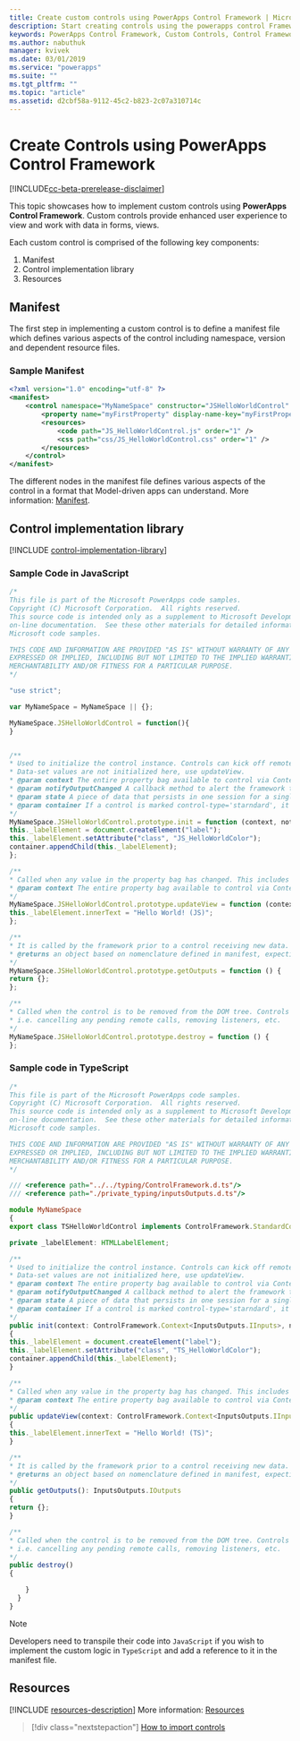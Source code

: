```yaml
---
title: Create custom controls using PowerApps Control Framework | Microsoft Docs
description: Start creating controls using the powerapps control Framework
keywords: PowerApps Control Framework, Custom Controls, Control Framework
ms.author: nabuthuk
manager: kvivek
ms.date: 03/01/2019
ms.service: "powerapps"
ms.suite: ""
ms.tgt_pltfrm: ""
ms.topic: "article"
ms.assetid: d2cbf58a-9112-45c2-b823-2c07a310714c
---
```


# Create Controls using PowerApps Control Framework

[!INCLUDE[cc-beta-prerelease-disclaimer](../../includes/cc-beta-prerelease-disclaimer.md)]

This topic showcases how to implement custom controls using **PowerApps Control Framework**. Custom controls provide enhanced user experience to view and work with data in forms, views.

Each custom control is comprised of the following key components:

1. Manifest
2. Control implementation library
3. Resources

## Manifest

The first step in implementing a custom control is to define a manifest file which defines various aspects of the control including namespace, version and dependent resource files.

### Sample Manifest

```xml
<?xml version="1.0" encoding="utf-8" ?>
<manifest>
	<control namespace="MyNameSpace" constructor="JSHelloWorldControl" version="1.0.0" display-name-key="JS_HelloWorldControl_Display_Key" description-key="JS_HelloWorldControl_Desc_Key" control-type="standard">
		<property name="myFirstProperty" display-name-key="myFirstProperty_Display_Key" description-key="myFirstProperty_Desc_Key" of-type="SingleLine.Text" usage="bound" required="true" />
		<resources>
			<code path="JS_HelloWorldControl.js" order="1" />
			<css path="css/JS_HelloWorldControl.css" order="1" />
		</resources>
	</control>
</manifest>
```

The different nodes in the manifest file defines various aspects of the control in a format that Model-driven apps can understand. More information: [Manifest](manifest-schema-reference/manifest.md).

## Control implementation library

[!INCLUDE [control-implementation-library](control-implementation-library.md)]

### Sample Code in JavaScript

```JavaScript
/*
This file is part of the Microsoft PowerApps code samples.
Copyright (C) Microsoft Corporation.  All rights reserved.
This source code is intended only as a supplement to Microsoft Development Tools and/or
on-line documentation.  See these other materials for detailed information regarding
Microsoft code samples.

THIS CODE AND INFORMATION ARE PROVIDED "AS IS" WITHOUT WARRANTY OF ANY KIND, EITHER
EXPRESSED OR IMPLIED, INCLUDING BUT NOT LIMITED TO THE IMPLIED WARRANTIES OF
MERCHANTABILITY AND/OR FITNESS FOR A PARTICULAR PURPOSE.
*/

"use strict";

var MyNameSpace = MyNameSpace || {};

MyNameSpace.JSHelloWorldControl = function(){
}


/**
* Used to initialize the control instance. Controls can kick off remote server calls and other initialization actions here.
* Data-set values are not initialized here, use updateView.
* @param context The entire property bag available to control via Context Object; It contains values as set up by the customizer mapped to property names defined in the manifest, as well as utility functions.
* @param notifyOutputChanged A callback method to alert the framework that the control has new outputs ready to be retrieved asynchronously.
* @param state A piece of data that persists in one session for a single user. Can be set at any point in a controls life cycle by calling 'setControlState' in the Mode interface.
* @param container If a control is marked control-type='starndard', it will receive an empty div element within which it can render its content.
*/
MyNameSpace.JSHelloWorldControl.prototype.init = function (context, notifyOutputChanged, state, container) {
this._labelElement = document.createElement("label");
this._labelElement.setAttribute("class", "JS_HelloWorldColor");
container.appendChild(this._labelElement);
};

/**
* Called when any value in the property bag has changed. This includes field values, data-sets, global values such as container height and width, offline status, control metadata values such as label, visible, etc.
* @param context The entire property bag available to control via Context Object; It contains values as set up by the customizer mapped to names defined in the manifest, as well as utility functions
*/
MyNameSpace.JSHelloWorldControl.prototype.updateView = function (context) {
this._labelElement.innerText = "Hello World! (JS)";
};

/**
* It is called by the framework prior to a control receiving new data.
* @returns an object based on nomenclature defined in manifest, expecting object[s] for property marked as “bound” or “output”
*/
MyNameSpace.JSHelloWorldControl.prototype.getOutputs = function () {
return {};
};

/**
* Called when the control is to be removed from the DOM tree. Controls should use this call for cleanup.
* i.e. cancelling any pending remote calls, removing listeners, etc.
*/
MyNameSpace.JSHelloWorldControl.prototype.destroy = function () {
};
```

### Sample code in TypeScript

```TypeScript
/*
This file is part of the Microsoft PowerApps code samples.
Copyright (C) Microsoft Corporation.  All rights reserved.
This source code is intended only as a supplement to Microsoft Development Tools and/or
on-line documentation.  See these other materials for detailed information regarding
Microsoft code samples.

THIS CODE AND INFORMATION ARE PROVIDED "AS IS" WITHOUT WARRANTY OF ANY KIND, EITHER
EXPRESSED OR IMPLIED, INCLUDING BUT NOT LIMITED TO THE IMPLIED WARRANTIES OF
MERCHANTABILITY AND/OR FITNESS FOR A PARTICULAR PURPOSE.
*/

/// <reference path="../../typing/ControlFramework.d.ts"/>
/// <reference path="./private_typing/inputsOutputs.d.ts"/>

module MyNameSpace
{
export class TSHelloWorldControl implements ControlFramework.StandardControl<InputsOutputs.IInputs, InputsOutputs.IOutputs> {

private _labelElement: HTMLLabelElement;

/**
* Used to initialize the control instance. Controls can kick off remote server calls and other initialization actions here.
* Data-set values are not initialized here, use updateView.
* @param context The entire property bag available to control via Context Object; It contains values as set up by the customizer mapped to property names defined in the manifest, as well as utility functions.
* @param notifyOutputChanged A callback method to alert the framework that the control has new outputs ready to be retrieved asynchronously.
* @param state A piece of data that persists in one session for a single user. Can be set at any point in a controls life cycle by calling 'setControlState' in the Mode interface.
* @param container If a control is marked control-type='starndard', it will receive an empty div element within which it can render its content.
*/
public init(context: ControlFramework.Context<InputsOutputs.IInputs>, notifyOutputChanged: () => void, state: ControlFramework.Dictionary, container:HTMLDivElement)
{
this._labelElement = document.createElement("label");
this._labelElement.setAttribute("class", "TS_HelloWorldColor");
container.appendChild(this._labelElement);
}

/**
* Called when any value in the property bag has changed. This includes field values, data-sets, global values such as container height and width, offline status, control metadata values such as label, visible, etc.
* @param context The entire property bag available to control via Context Object; It contains values as set up by the customizer mapped to names defined in the manifest, as well as utility functions
*/
public updateView(context: ControlFramework.Context<InputsOutputs.IInputs>,)
{
this._labelElement.innerText = "Hello World! (TS)";
}

/**
* It is called by the framework prior to a control receiving new data.
* @returns an object based on nomenclature defined in manifest, expecting object[s] for property marked as “bound” or “output”
*/
public getOutputs(): InputsOutputs.IOutputs
{
return {};
}

/**
* Called when the control is to be removed from the DOM tree. Controls should use this call for cleanup.
* i.e. cancelling any pending remote calls, removing listeners, etc.
*/
public destroy()
{

    }
  }
}
```

> [!NOTE]
> Developers need to transpile their code into `JavaScript` if you wish to implement the custom logic in `TypeScript` and add a reference to it in the manifest file.

## Resources

[!INCLUDE [resources-description](manifest-schema-reference/includes/resources-description.md)]
More information: [Resources](manifest-schema-reference/resources.md)


> [!div class="nextstepaction"]
> [How to import controls](import-custom-controls.md)


